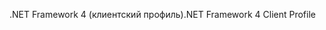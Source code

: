 <span data-ttu-id="c8c67-101">.NET Framework 4 (клиентский профиль)</span><span class="sxs-lookup"><span data-stu-id="c8c67-101">.NET Framework 4 Client Profile</span></span>